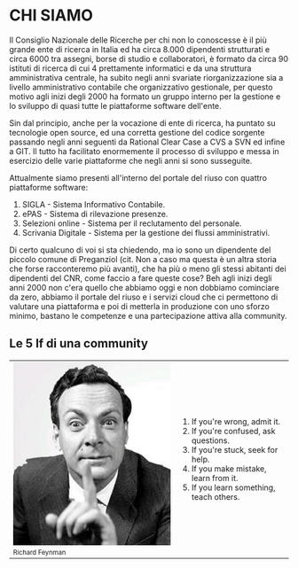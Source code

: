 <!--s-->
# CHI SIAMO
Il Consiglio Nazionale delle Ricerche per chi non lo conoscesse è il più grande ente di ricerca in Italia ed ha circa 8.000 dipendenti strutturati e circa 6000 tra assegni, borse di studio e collaboratori, è formato da circa 90 istituti di ricerca di cui 4 prettamente informatici e da una struttura amministrativa centrale, ha subito negli anni svariate riorganizzazione sia a livello amministrativo contabile che organizzativo gestionale, per questo motivo agli inizi degli 2000 ha formato un gruppo interno per la gestione e lo sviluppo di quasi tutte le piattaforme software dell'ente.
<!--s-->
Sin dal principio, anche per la vocazione di ente di ricerca, ha puntato su tecnologie open source,  ed una corretta gestione del codice sorgente passando negli anni seguenti da Rational Clear Case a CVS a SVN ed infine a GIT. Il tutto ha facilitato enormemente il processo di sviluppo e messa in esercizio delle varie piattaforme che negli anni si sono susseguite.
<!--s-->
Attualmente siamo presenti all'interno del portale del riuso con quattro piattaforme software:
1. SIGLA - Sistema Informativo Contabile.
2. ePAS - Sistema di rilevazione presenze.
3. Selezioni online - Sistema per il reclutamento del personale.
4. Scrivania Digitale - Sistema per la gestione dei flussi amministrativi.
<!--s-->
Di certo qualcuno di voi si sta chiedendo, ma io sono un dipendente del piccolo comune di Preganziol (cit. Non a caso ma questa è un altra storia che forse racconteremo più avanti), che ha più  o meno gli stessi abitanti dei dipendenti del CNR, come faccio a fare queste cose? Beh agli inizi degli anni 2000 non c'era quello che abbiamo oggi e non dobbiamo cominciare da zero, abbiamo il portale del riuso e i servizi cloud che ci permettono di valutare una piattaforma e poi di metterla in produzione con uno sforzo minimo, bastano le competenze e una partecipazione attiva alla community.
<!--s-->
## Le 5 If di una community
<table>
<tr>
  <td><img src="img/feynman.jpg"><small>Richard Feynman</small></td>  
  <td>
    <ol>
      <li>If you're wrong, admit it.</li><!-- .element: class="fragment" data-fragment-index="0" -->
      <li>If you're confused, ask questions.</li><!-- .element: class="fragment" data-fragment-index="1" -->
      <li>If you're stuck, seek for help.</li><!-- .element: class="fragment" data-fragment-index="2" -->
      <li>If you make mistake, learn from it.</li><!-- .element: class="fragment" data-fragment-index="3" -->
      <li>If you learn something, teach others.</li><!-- .element: class="fragment" data-fragment-index="4" -->
    </ol>      
  </td>
</tr>
</table>
